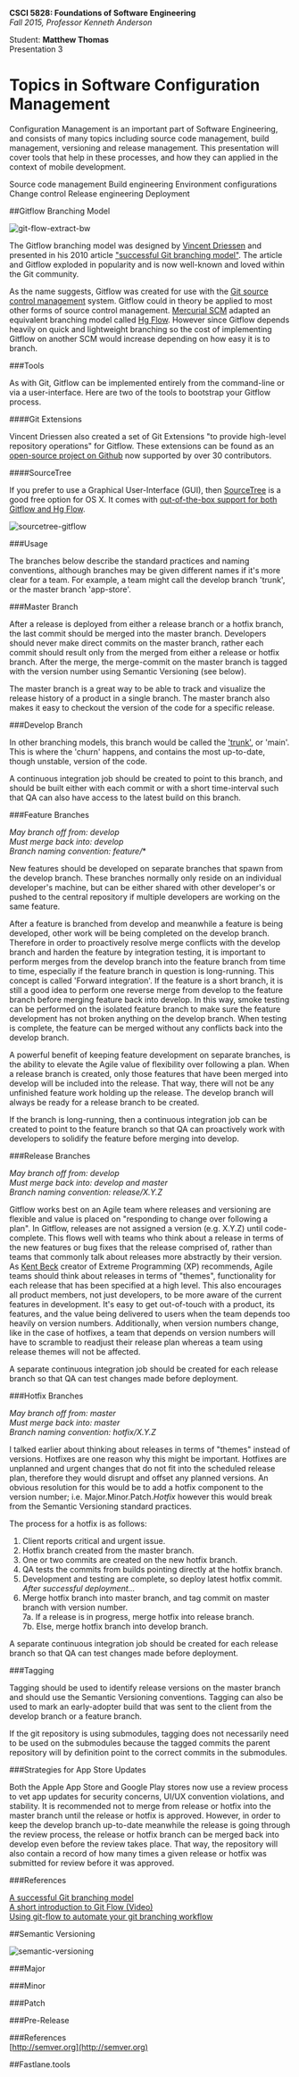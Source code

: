 **CSCI 5828: Foundations of Software Engineering**  
*Fall 2015, Professor Kenneth Anderson*

Student: **Matthew Thomas**  
Presentation 3  

# Topics in Software Configuration Management  

Configuration Management is an important part of Software Engineering, and consists of many topics including source code management, build management, versioning and release management. This presentation will cover tools that help in these processes, and how they can applied in the context of mobile development.

Source code management
Build engineering
Environment configurations
Change control
Release engineering
Deployment

##Gitflow Branching Model  

![git-flow-extract-bw](images/git-flow-extract-bw.png)  

The Gitflow branching model was designed by [Vincent Driessen](http://nvie.com) and presented in his 2010 article ["successful Git branching model"](http://nvie.com/posts/a-successful-git-branching-model/). The article and Gitflow exploded in popularity and is now well-known and loved within the Git community.  

As the name suggests, Gitflow was created for use with the [Git source control management](https://git-scm.com) system. Gitflow could in theory be applied to most other forms of source control management. [Mercurial SCM](https://www.mercurial-scm.org) adapted an equivalent branching model called [Hg Flow](https://andy.mehalick.com/2011/12/24/an-introduction-to-hgflow/). However since Gitflow depends heavily on quick and lightweight branching so the cost of implementing Gitflow on another SCM would increase depending on how easy it is to branch.  

###Tools  

As with Git, Gitflow can be implemented entirely from the command-line or via a user-interface. Here are two of the tools to bootstrap your Gitflow process.  

####Git Extensions  

Vincent Driessen also created a set of Git Extensions "to provide high-level repository operations" for Gitflow. These extensions can be found as an [open-source project on Github](https://github.com/nvie/gitflow) now supported by over 30 contributors.  

####SourceTree  

If you prefer to use a Graphical User-Interface (GUI), then [SourceTree](https://www.sourcetreeapp.com) is a good free option for OS X. It comes with [out-of-the-box support for both Gitflow and Hg Flow](http://blog.sourcetreeapp.com/2012/08/01/smart-branching-with-sourcetree-and-git-flow/).  

![sourcetree-gitflow](images/sourcetree-gitflow.png)  

###Usage  

The branches below describe the standard practices and naming conventions, although branches may be given different names if it's more clear for a team. For example, a team might call the develop branch 'trunk', or the master branch 'app-store'.  

###Master Branch  

After a release is deployed from either a release branch or a hotfix branch, the last commit should be merged into the master branch. Developers should never make direct commits on the master branch, rather each commit should result only from the merged from either a release or hotfix branch. After the merge, the merge-commit on the master branch is tagged with the version number using Semantic Versioning (see below).  

The master branch is a great way to be able to track and visualize the release history of a product in a single branch. The master branch also makes it easy to checkout the version of the code for a specific release.  

###Develop Branch  

In other branching models, this branch would be called the ['trunk'](https://en.wikipedia.org/wiki/Trunk_(software)), or 'main'. This is where the 'churn' happens, and contains the most up-to-date, though unstable, version of the code.  

A continuous integration job should be created to point to this branch, and should be built either with each commit or with a short time-interval such that QA can also have access to the latest build on this branch.

###Feature Branches  

*May branch off from: develop*  
*Must merge back into: develop*  
*Branch naming convention: feature/**  

New features should be developed on separate branches that spawn from the develop branch. These branches normally only reside on an individual developer's machine, but can be either shared with other developer's or pushed to the central repository if multiple developers are working on the same feature.  

After a feature is branched from develop and meanwhile a feature is being developed, other work will be being completed on the develop branch. Therefore in order to proactively resolve merge conflicts with the develop branch and harden the feature by integration testing, it is important to perform merges from the develop branch into the feature branch from time to time, especially if the feature branch in question is long-running. This concept is called 'Forward integration'. If the feature is a short branch, it is still a good idea to perform one reverse merge from develop to the feature branch before merging feature back into develop. In this way, smoke testing can  be performed on the isolated feature branch to make sure the feature development has not broken anything on the develop branch. When testing is complete, the feature can be merged without any conflicts back into the develop branch.  

A powerful benefit of keeping feature development on separate branches, is the ability to elevate the Agile value of flexibility over following a plan. When a release branch is created, only those features that have been merged into develop will be included into the release. That way, there will not be any unfinished feature work holding up the release. The develop branch will always be ready for a release branch to be created.  

If the branch is long-running, then a continuous integration job can be created to point to the feature branch so that QA can proactively work with developers to solidify the feature before merging into develop.  

###Release Branches  

*May branch off from: develop*  
*Must merge back into: develop and master*  
*Branch naming convention: release/X.Y.Z*  

Gitflow works best on an Agile team where releases and versioning are flexible and value is placed on "responding to change over following a plan". In Gitflow, releases are not assigned a version (e.g. X.Y.Z) until code-complete. This flows well with teams who think about a release in terms of the new features or bug fixes that the release comprised of, rather than teams that commonly talk about releases more abstractly by their version. As [Kent Beck](https://en.wikipedia.org/wiki/Kent_Beck) creator of Extreme Programming (XP) recommends, Agile teams should think about releases in terms of "themes", functionality for each release that has been specified at a high level. This also encourages all product members, not just developers, to be more aware of the current features in development. It's easy to get out-of-touch with a product, its features, and the value being delivered to users when the team depends too heavily on version numbers. Additionally, when version numbers change, like in the case of hotfixes, a team that depends on version numbers will have to scramble to readjust their release plan whereas a team using release themes will not be affected.  

A separate continuous integration job should be created for each release branch so that QA can test changes made before deployment.  

###Hotfix Branches  

*May branch off from: master*  
*Must merge back into: master*  
*Branch naming convention: hotfix/X.Y.Z*  

I talked earlier about thinking about releases in terms of "themes" instead of versions. Hotfixes are one reason why this might be important. Hotfixes are unplanned and urgent changes that do not fit into the scheduled release plan, therefore they would disrupt and offset any planned versions. An obvious resolution for this would be to add a hotfix component to the version number; i.e. Major.Minor.Patch.*Hotfix* however this would break from the Semantic Versioning standard practices.  

The process for a hotfix is as follows:  
1. Client reports critical and urgent issue.  
2. Hotfix branch created from the master branch.  
3. One or two commits are created on the new hotfix branch.  
4. QA tests the commits from builds pointing directly at the hotfix branch.  
5. Development and testing are complete, so deploy latest hotfix commit.  
*After successful deployment...*  
6. Merge hotfix branch into master branch, and tag commit on master branch with version number.  
7a. If a release is in progress, merge hotfix into release branch.  
7b. Else, merge hotfix branch into develop branch.  

A separate continuous integration job should be created for each release branch so that QA can test changes made before deployment.  

###Tagging  

Tagging should be used to identify release versions on the master branch and should use the Semantic Versioning conventions. Tagging can also be used to mark an early-adopter build that was sent to the client from the develop branch or a feature branch.  

If the git repository is using submodules, tagging does not necessarily need to be used on the submodules because the tagged commits the parent repository will by definition point to the correct commits in the submodules.  

###Strategies for App Store Updates  

Both the Apple App Store and Google Play stores now use a review process to vet app updates for security concerns, UI/UX convention violations, and stability. It is recommended not to merge from release or hotfix into the master branch until the release or hotfix is approved. However, in order to keep the develop branch up-to-date meanwhile the release is going through the review process, the release or hotfix branch can be merged back into develop even before the review takes place. That way, the repository will also contain a record of how many times a given release or hotfix was submitted for review before it was approved.  

###References  

[A successful Git branching model](http://nvie.com/posts/a-successful-git-branching-model/)  
[A short introduction to Git Flow (Video)](https://vimeo.com/16018419)  
[Using git-flow to automate your git branching workflow](http://jeffkreeftmeijer.com/2010/why-arent-you-using-git-flow/)  

##Semantic Versioning  

![semantic-versioning](images/semantic-versioning.png)  

###Major  

###Minor  

###Patch  

###Pre-Release  

###References  
[http://semver.org](http://semver.org)  

##Fastlane.tools  
